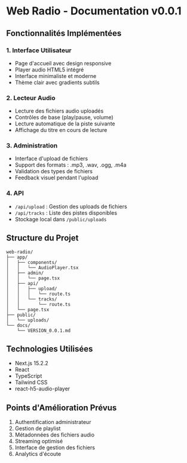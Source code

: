 # Web Radio - Documentation v0.0.1

## Fonctionnalités Implémentées

### 1. Interface Utilisateur
- Page d'accueil avec design responsive
- Player audio HTML5 intégré
- Interface minimaliste et moderne
- Thème clair avec gradients subtils

### 2. Lecteur Audio
- Lecture des fichiers audio uploadés
- Contrôles de base (play/pause, volume)
- Lecture automatique de la piste suivante
- Affichage du titre en cours de lecture

### 3. Administration
- Interface d'upload de fichiers
- Support des formats : .mp3, .wav, .ogg, .m4a
- Validation des types de fichiers
- Feedback visuel pendant l'upload

### 4. API
- `/api/upload` : Gestion des uploads de fichiers
- `/api/tracks` : Liste des pistes disponibles
- Stockage local dans `/public/uploads`

## Structure du Projet

```
web-radio/
├── app/
│   ├── components/
│   │   └── AudioPlayer.tsx
│   ├── admin/
│   │   └── page.tsx
│   ├── api/
│   │   ├── upload/
│   │   │   └── route.ts
│   │   └── tracks/
│   │       └── route.ts
│   └── page.tsx
├── public/
│   └── uploads/
└── docs/
    └── VERSION_0.0.1.md
```

## Technologies Utilisées
- Next.js 15.2.2
- React
- TypeScript
- Tailwind CSS
- react-h5-audio-player

## Points d'Amélioration Prévus
1. Authentification administrateur
2. Gestion de playlist
3. Métadonnées des fichiers audio
4. Streaming optimisé
5. Interface de gestion des fichiers
6. Analytics d'écoute 